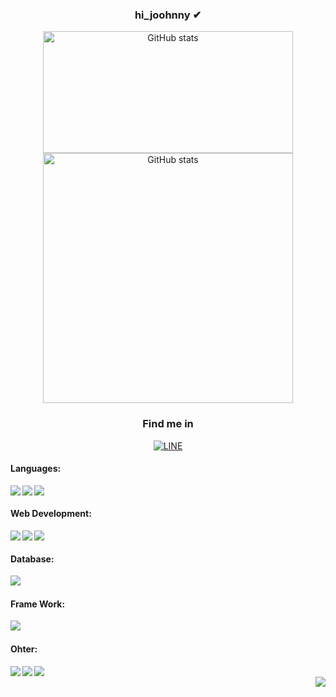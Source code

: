 <h3 align="center">hi_joohnny ✔︎</h3>

<div align="center" border="0">
          <a>
             <img alt="GitHub stats" src="https://github-readme-stats.vercel.app/api/top-langs/?username=joohnny3&theme=graywhite&show_icons=true" height="195px"width="400px">
          </a>
          <a>
            <img alt="GitHub stats" src="https://github-readme-stats.vercel.app/api/?username=joohnny3&show_icons=true"width="400px">
          </a>
  </div>

<div align="center">
  <h3>Find me in </h3>
<a href="https://line.me/ti/p/BxEe8nw6dX">
  <img align="center" alt="LINE"  src="https://img.shields.io/badge/-Line-00C300?logo=line&logoColor=white&style=for-the-badge" />
</a>
<br>
</div>




#### Languages:
<div>
<img align="left" src="https://img.shields.io/badge/-Php-777BB4?logo=php&logoColor=white&logoWidith=200&style=for-the-badge"/>
<img align="left" src="https://img.shields.io/badge/-JavaScript-F7DF1E?logo=javascript&logoColor=black&style=for-the-badge"/>
<img align="left" src="https://img.shields.io/badge/-Python-3776AB?logo=python&logoColor=white&style=for-the-badge"/>
<br>
</div>

#### Web Development:
<div>
<img align="left" src="https://img.shields.io/badge/-HTML5-E34F26?logo=html5&logoColor=white&style=for-the-badge"/>
<img align="left" src="https://img.shields.io/badge/-CSS3-1572B6?logo=css3&logoColor=white&style=for-the-badge"/>
<img align="left" src="https://img.shields.io/badge/-BootStrap-7952B3?logo=bootstrap&logoColor=white&style=for-the-badge"/>
<br>
</div>


#### Database:
<div>
<img align="left" src="https://img.shields.io/badge/-MySQL-4479A1?logo=mysql&logoColor=white&style=for-the-badge"/>
<br>
</div>

#### Frame Work:
<div>
<img align="left" src="https://img.shields.io/badge/-Laravel-FF2D20?logo=Laravel&logoColor=white&style=for-the-badge"/>
<br>
</div>

#### Ohter:
<div>
  
<img align="left" src="https://img.shields.io/badge/-Adobe Illustrator-FF9A00?logo=AdobeIllustrator&logoColor=white&style=for-the-badge"/>
<img align="left" src="https://img.shields.io/badge/-Adobe Photoshop-31A8FF?logo=AdobePhotoshop&logoColor=white&style=for-the-badge"/>
<img align="left" src="https://img.shields.io/badge/-Git-F05032?logo=Git&logoColor=white&style=for-the-badge"/>
<br>
</div>
<div>
<img align="right" src="https://komarev.com/ghpvc/?username=joohnny3"/>
</div>
<!--
**joohnny3/joohnny3** is a ✨ _special_ ✨ repository because its `README.md` (this file) appears on your GitHub profile.




Here are some ideas to get you started:

- 🔭 I’m currently working on ...
- 🌱 I’m currently learning ...
- 👯 I’m looking to collaborate on ...
- 🤔 I’m looking for help with ...
- 💬 Ask me about ...
- 📫 How to reach me: ...
- 😄 Pronouns: ...
- ⚡ Fun fact: ...
-->
